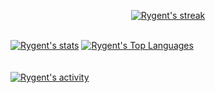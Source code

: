 
<p align="center">
 <a href="#">
   <img alt="Rygent's streak" src="https://github-readme-streak-stats.herokuapp.com/?user=Rygent&theme=black-ice&hide_border=true&stroke=0000&background=060A0CD0"/>
 </a>
</p>
<br/>
<a href="#">
  <img alt="Rygent's stats" src="https://github-readme-stats.vercel.app/api?username=Rygent&show_icons=true&count_private=true&theme=react&hide_border=true&bg_color=0D1117"/></a>
  <a href="#">
    <img alt="Rygent's Top Languages" src="https://github-readme-stats.vercel.app/api/top-langs/?username=Rygent&langs_count=8&count_private=true&layout=compact&theme=react&hide_border=true&bg_color=0D1117"/></a>
<br/>
<br/>
<br/>
<a href="#">
  <img alt="Rygent's activity" src="https://activity-graph.herokuapp.com/graph?username=Rygent&bg_color=0D1117&color=5BCDEC&line=5BCDEC&point=FFFFFF&hide_border=true"/></a>
<br/>
<br/>
